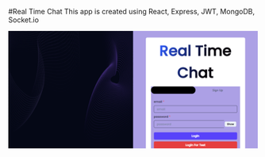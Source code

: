 #Real Time Chat 
This app is created using React, Express, JWT, MongoDB, Socket.io



<div><img src="./client/public/realTimeChatLogin.png" alt="Screenshot 1" width="503">
</div>